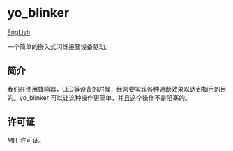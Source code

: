 # yo_blinker
[EngLish](README_en.md)

一个简单的嵌入式闪烁报警设备驱动。

## 简介
我们在使用蜂鸣器，LED等设备的时候，经常要实现各种通断效果以达到指示的目的。yo_blinker 可以让这种操作更简单，并且这个操作不是阻塞的。

## 许可证
MIT 许可证。
